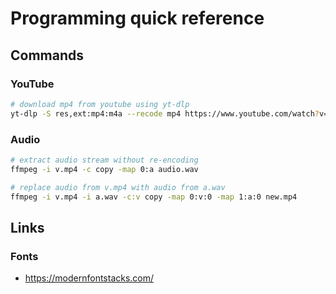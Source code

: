 # Programming quick reference

## Commands

### YouTube

```bash
# download mp4 from youtube using yt-dlp
yt-dlp -S res,ext:mp4:m4a --recode mp4 https://www.youtube.com/watch?v=dQw4w9WgXcQ
```

### Audio

```bash
# extract audio stream without re-encoding
ffmpeg -i v.mp4 -c copy -map 0:a audio.wav

# replace audio from v.mp4 with audio from a.wav
ffmpeg -i v.mp4 -i a.wav -c:v copy -map 0:v:0 -map 1:a:0 new.mp4
````

## Links

### Fonts
- https://modernfontstacks.com/
